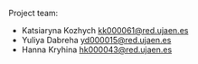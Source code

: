 Project team:
- Katsiaryna Kozhych kk000061@red.ujaen.es
- Yuliya Dabreha yd000015@red.ujaen.es
- Hanna Kryhina hk000043@red.ujaen.es